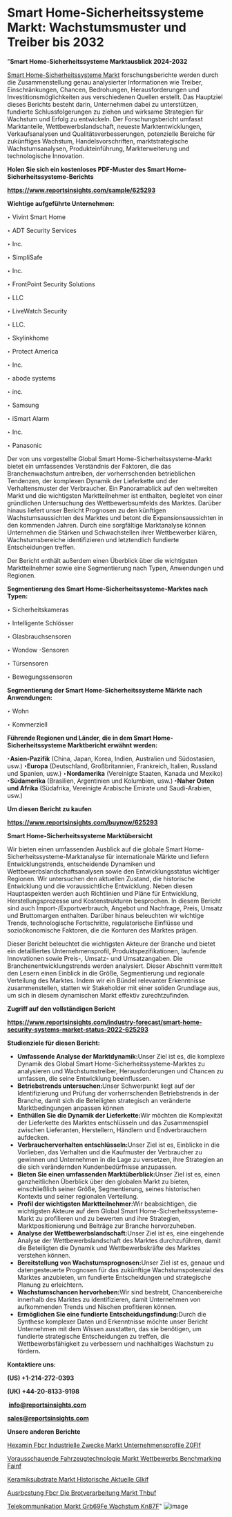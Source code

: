 # Smart Home-Sicherheitssysteme Markt: Wachstumsmuster und Treiber bis 2032

"<strong><b>Smart Home-Sicherheitssysteme Marktausblick 2024-2032</b></strong>

<a href=https://www.reportsinsights.com/sample/625293>Smart Home-Sicherheitssysteme Markt</a> forschungsberichte werden durch die Zusammenstellung genau analysierter Informationen wie Treiber, Einschränkungen, Chancen, Bedrohungen, Herausforderungen und Investitionsmöglichkeiten aus verschiedenen Quellen erstellt. Das Hauptziel dieses Berichts besteht darin, Unternehmen dabei zu unterstützen, fundierte Schlussfolgerungen zu ziehen und wirksame Strategien für Wachstum und Erfolg zu entwickeln. Der Forschungsbericht umfasst Marktanteile, Wettbewerbslandschaft, neueste Marktentwicklungen, Verkaufsanalysen und Qualitätsverbesserungen, potenzielle Bereiche für zukünftiges Wachstum, Handelsvorschriften, marktstrategische Wachstumsanalysen, Produkteinführung, Markterweiterung und technologische Innovation.

<strong><b>Holen Sie sich ein kostenloses PDF-Muster des Smart Home-Sicherheitssysteme-Berichts</b></strong>

<a href=https://www.reportsinsights.com/sample/625293><strong><u>https://www.reportsinsights.com/sample/625293</u></strong></a>

<strong>Wichtige aufgeführte Unternehmen:</strong>

‣ Vivint Smart Home

‣ ADT Security Services

‣ Inc.

‣ SimpliSafe

‣ Inc.

‣ FrontPoint Security Solutions

‣ LLC

‣ LiveWatch Security

‣ LLC.

‣ Skylinkhome

‣ Protect America

‣ Inc.

‣ abode systems

‣ inc.

‣ Samsung

‣ iSmart Alarm

‣ Inc.

‣ Panasonic

Der von uns vorgestellte Global Smart Home-Sicherheitssysteme-Markt bietet ein umfassendes Verständnis der Faktoren, die das Branchenwachstum antreiben, der vorherrschenden betrieblichen Tendenzen, der komplexen Dynamik der Lieferkette und der Verhaltensmuster der Verbraucher. Ein Panoramablick auf den weltweiten Markt und die wichtigsten Marktteilnehmer ist enthalten, begleitet von einer gründlichen Untersuchung des Wettbewerbsumfelds des Marktes. Darüber hinaus liefert unser Bericht Prognosen zu den künftigen Wachstumsaussichten des Marktes und betont die Expansionsaussichten in den kommenden Jahren. Durch eine sorgfältige Marktanalyse können Unternehmen die Stärken und Schwachstellen ihrer Wettbewerber klären, Wachstumsbereiche identifizieren und letztendlich fundierte Entscheidungen treffen.

Der Bericht enthält außerdem einen Überblick über die wichtigsten Marktteilnehmer sowie eine Segmentierung nach Typen, Anwendungen und Regionen.

<strong>Segmentierung des Smart Home-Sicherheitssysteme-Marktes nach Typen:</strong>

‣ Sicherheitskameras

‣ Intelligente Schlösser

‣ Glasbrauchsensoren

‣ Wondow -Sensoren

‣ Türsensoren

‣ Bewegungssensoren

<strong>Segmentierung der Smart Home-Sicherheitssysteme Märkte nach Anwendungen:</strong>

‣ Wohn

‣ Kommerziell

<strong><b>Führende Regionen und Länder, die in dem Smart Home-Sicherheitssysteme Marktbericht erwähnt werden:</b></strong>

<strong><b>‣Asien-Pazifik</b></strong> (China, Japan, Korea, Indien, Australien und Südostasien, usw.)
<strong><b>‣Europa</b></strong> (Deutschland, Großbritannien, Frankreich, Italien, Russland und Spanien, usw.)
‣<strong><b>Nordamerika</b></strong> (Vereinigte Staaten, Kanada und Mexiko)
<strong><b>‣Südamerika</b></strong> (Brasilien, Argentinien und Kolumbien, usw.)
<strong><b>‣Naher Osten und Afrika</b></strong> (Südafrika, Vereinigte Arabische Emirate und Saudi-Arabien, usw.)

<strong>Um diesen Bericht zu kaufen</strong>

<a href=https://www.reportsinsights.com/buynow/625293><strong><u>https://www.reportsinsights.com/buynow/625293</u></strong></a>

<strong>Smart Home-Sicherheitssysteme Marktübersicht</strong>

Wir bieten einen umfassenden Ausblick auf die globale Smart Home-Sicherheitssysteme-Marktanalyse für internationale Märkte und liefern Entwicklungstrends, entscheidende Dynamiken und Wettbewerbslandschaftsanalysen sowie den Entwicklungsstatus wichtiger Regionen. Wir untersuchen den aktuellen Zustand, die historische Entwicklung und die voraussichtliche Entwicklung. Neben diesen Hauptaspekten werden auch Richtlinien und Pläne für Entwicklung, Herstellungsprozesse und Kostenstrukturen besprochen. In diesem Bericht sind auch Import-/Exportverbrauch, Angebot und Nachfrage, Preis, Umsatz und Bruttomargen enthalten. Darüber hinaus beleuchten wir wichtige Trends, technologische Fortschritte, regulatorische Einflüsse und sozioökonomische Faktoren, die die Konturen des Marktes prägen.

Dieser Bericht beleuchtet die wichtigsten Akteure der Branche und bietet ein detailliertes Unternehmensprofil, Produktspezifikationen, laufende Innovationen sowie Preis-, Umsatz- und Umsatzangaben. Die Branchenentwicklungstrends werden analysiert. Dieser Abschnitt vermittelt den Lesern einen Einblick in die Größe, Segmentierung und regionale Verteilung des Marktes. Indem wir ein Bündel relevanter Erkenntnisse zusammenstellen, statten wir Stakeholder mit einer soliden Grundlage aus, um sich in diesem dynamischen Markt effektiv zurechtzufinden.

<strong>Zugriff auf den vollständigen Bericht</strong>

<a href=https://www.reportsinsights.com/industry-forecast/smart-home-security-systems-market-status-2022-625293><strong>https://www.reportsinsights.com/industry-forecast/smart-home-security-systems-market-status-2022-625293</strong></a>

<strong>Studienziele für diesen Bericht:</strong>
<ul>
  <li><strong>Umfassende Analyse der Marktdynamik:</strong>Unser Ziel ist es, die komplexe Dynamik des Global Smart Home-Sicherheitssysteme-Marktes zu analysieren und Wachstumstreiber, Herausforderungen und Chancen zu umfassen, die seine Entwicklung beeinflussen.</li>
  <li><strong>Betriebstrends untersuchen:</strong>Unser Schwerpunkt liegt auf der Identifizierung und Prüfung der vorherrschenden Betriebstrends in der Branche, damit sich die Beteiligten strategisch an veränderte Marktbedingungen anpassen können</li>
  <li><strong>Enthüllen Sie die Dynamik der Lieferkette:</strong>Wir möchten die Komplexität der Lieferkette des Marktes entschlüsseln und das Zusammenspiel zwischen Lieferanten, Herstellern, Händlern und Endverbrauchern aufdecken.</li>
  <li><strong>Verbraucherverhalten entschlüsseln:</strong>Unser Ziel ist es, Einblicke in die Vorlieben, das Verhalten und die Kaufmuster der Verbraucher zu gewinnen und Unternehmen in die Lage zu versetzen, ihre Strategien an die sich verändernden Kundenbedürfnisse anzupassen.</li>
  <li><strong>Bieten Sie einen umfassenden Marktüberblick:</strong>Unser Ziel ist es, einen ganzheitlichen Überblick über den globalen Markt zu bieten, einschließlich seiner Größe, Segmentierung, seines historischen Kontexts und seiner regionalen Verteilung.</li>
  <li><strong>Profil der wichtigsten Marktteilnehmer:</strong>Wir beabsichtigen, die wichtigsten Akteure auf dem Global Smart Home-Sicherheitssysteme-Markt zu profilieren und zu bewerten und ihre Strategien, Marktpositionierung und Beiträge zur Branche hervorzuheben.</li>
  <li><strong>Analyse der Wettbewerbslandschaft:</strong>Unser Ziel ist es, eine eingehende Analyse der Wettbewerbslandschaft des Marktes durchzuführen, damit die Beteiligten die Dynamik und Wettbewerbskräfte des Marktes verstehen können.</li>
  <li><strong>Bereitstellung von Wachstumsprognosen:</strong>Unser Ziel ist es, genaue und datengesteuerte Prognosen für das zukünftige Wachstumspotenzial des Marktes anzubieten, um fundierte Entscheidungen und strategische Planung zu erleichtern.</li>
  <li><strong>Wachstumschancen hervorheben:</strong>Wir sind bestrebt, Chancenbereiche innerhalb des Marktes zu identifizieren, damit Unternehmen von aufkommenden Trends und Nischen profitieren können.</li>
  <li><strong>Ermöglichen Sie eine fundierte Entscheidungsfindung:</strong>Durch die Synthese komplexer Daten und Erkenntnisse möchte unser Bericht Unternehmen mit dem Wissen ausstatten, das sie benötigen, um fundierte strategische Entscheidungen zu treffen, die Wettbewerbsfähigkeit zu verbessern und nachhaltiges Wachstum zu fördern<strong>.</strong></li>
</ul>
<strong>Kontaktiere uns:</strong>

<strong>(US) +1-214-272-0393</strong>

<strong>(UK) +44-20-8133-9198</strong>

<strong> </strong><a href=info@reportsinsights.com><strong><u>info@reportsinsights.com</u></strong></a>

<a href=sales@reportsinsights.com><strong><u>sales@reportsinsights.com</u></strong></a>

<strong>Unsere anderen Berichte</strong>

<a href=https://de.linkedin.com/pulse/hexamin-f%C3%BCr-industrielle-zwecke-markt-unternehmensprofile-z0flf/>Hexamin Fbcr Industrielle Zwecke Markt Unternehmensprofile Z0Flf</a>

<a href=https://de.linkedin.com/pulse/vorausschauende-fahrzeugtechnologie-markt-wettbewerbs-benchmarking-fainf/>Vorausschauende Fahrzeugtechnologie Markt Wettbewerbs Benchmarking Fainf</a>

<a href=https://de.linkedin.com/pulse/keramiksubstrate-markt-historische-aktuelle-glkif/>Keramiksubstrate Markt Historische Aktuelle Glkif</a>

<a href=https://de.linkedin.com/pulse/ausr%C3%BCstung-f%C3%BCr-die-brotverarbeitung-markt-thbuf/>Ausrbcstung Fbcr Die Brotverarbeitung Markt Thbuf</a>

<a href=https://de.linkedin.com/pulse/telekommunikation-markt-gr%C3%B6%C3%9Fe-wachstum-kn87f/>Telekommunikation Markt Grb69Fe Wachstum Kn87F</a>"
![image](https://github.com/Jaayaachit/RIMarket/assets/158452289/4a004e8c-13e4-4bfa-9c1c-058fbbe9ef22)
